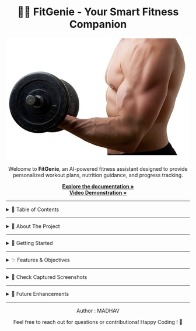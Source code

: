 <!DOCTYPE html>
<html lang="en">
<body>

<div class="container">
    <div align="center">
    <h1 align="center" >🏋️‍♂️ FitGenie - Your Smart Fitness Companion</h1>
    <img align="center "src="/fitgenie_logo.png" alt="Proctorly Logo" width="600">
    <p align="center ">Welcome to <strong>FitGenie</strong>, an AI-powered fitness assistant designed to provide personalized workout plans, nutrition guidance, and progress tracking.</p>
      <p align="center">
    <a href="https://drive.google.com/file/d/1u2Wp9EZWtlNO8qBS8KXrZ5WEn0JMajo_/view?usp=sharing" target="_blank"><strong>Explore the documentation »</strong></a><br>
    <a href="https://drive.google.com/file/d/1IusE_i3kHq_DhI-QL1hoEzC-gNH3vTN9/view?usp=sharing" target="_blank"><strong>Video Demonstration »</strong></a><br>
  </p>
    </div>
<hr>
    <details>
    <summary>📖 Table of Contents</summary>
    <ul id="toc" class="hidden">
        <li><a href="#about">📌 About The Project</a></li>
        <li><a href="#setup">🚀 Getting Started</a></li>
        <li><a href="#features">✨ Features & Objectives</a></li>
        <li><a href="#screenshots">📸 Check Captured Screenshots</a></li>
        <li><a href="#enhancements">🚀 Future Enhancements</a></li>
    </ul>
    </details>
    <hr>
    <details id="about">
        <summary>📌 About The Project</summary>
        <p>FitGenie is an AI-driven fitness platform designed to personalize workout routines and nutrition plans based on user preferences, health data, and goals.</p>
    </details>
    <hr>
    <details id="setup">
        <summary>🚀 Getting Started</summary>
        <ol>
            <li>Clone the repository:
                <pre><code>git clone https://github.com/yourusername/FitGenie.git</code></pre>
            </li>
            <li>Navigate to the project folder:
                <pre><code>cd FitGenie</code></pre>
            </li>
            <li>Install dependencies:
                <pre><code>npm install</code></pre>
            </li>
            <li>Run the application:
                <pre><code>npm start</code></pre>
            </li>
        </ol>
    </details>
    <hr>
    <details id="features">
        <summary>✨ Features & Objectives</summary>
        <ul>
            <li>AI-driven personalized fitness plans 🧠</li>
            <li>Smart meal and nutrition recommendations 🍎</li>
            <li>Workout tracking and performance analytics 📊</li>
            <li>User-friendly and interactive dashboard 🎛️</li>
        </ul>
    </details>
    <hr>
    <details id="screenshots">
        <summary>📸 Check Captured Screenshots</summary>
        <p>Below is an example screenshot of the Hand Sign Detection system in action:</p>
        <img src="ss_logo.png" alt="Home Page" width="100%">
    </details>
    <hr>
    <details id="enhancements">
        <summary>🚀 Future Enhancements</summary>
        <ul>
            <li>Integration with wearable devices like smartwatches ⌚</li>
            <li>Real-time AI coaching based on workout form and posture 📷</li>
            <li>Enhanced gamification features for motivation 🏆</li>
        </ul>
    </details>
    <hr>
</div>
</body>
</html>


<div align="center">
Author : MADHAV

Feel free to reach out for questions or contributions!
Happy Coding ! 🚀
</div>
